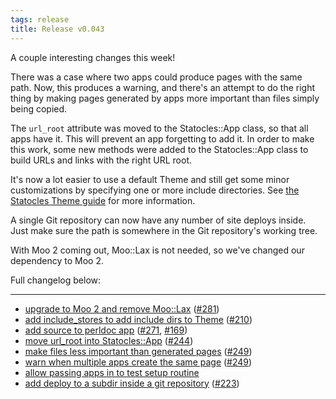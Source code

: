```yaml
---
tags: release
title: Release v0.043
---
```


A couple interesting changes this week!

There was a case where two apps could produce pages with the same path. Now, this
produces a warning, and there's an attempt to do the right thing by making pages
generated by apps more important than files simply being copied.

The `url_root` attribute was moved to the Statocles::App class, so that all
apps have it. This will prevent an app forgetting to add it.  In order to make
this work, some new methods were added to the Statocles::App class to build
URLs and links with the right URL root.

It's now a lot easier to use a default Theme and still get some minor
customizations by specifying one or more include directories. See [the
Statocles Theme guide](/pod/Statocles/Help/Theme) for more information.

A single Git repository can now have any number of site deploys inside. Just make
sure the path is somewhere in the Git repository's working tree.

With Moo 2 coming out, Moo::Lax is not needed, so we've changed our dependency to
Moo 2.

Full changelog below:

---

* [upgrade to Moo 2 and remove Moo::Lax](https://github.com/preaction/Statocles/commit/75cef42efade1d8f17a95a743054b44e6c48603d) ([#281](https://github.com/preaction/Statocles/issues/281))
* [add include_stores to add include dirs to Theme](https://github.com/preaction/Statocles/commit/dbdf3171d51e7b86cd4098e8909590543a6281f4) ([#210](https://github.com/preaction/Statocles/issues/210))
* [add source to perldoc app](https://github.com/preaction/Statocles/commit/2b9395591ec9690969f280c4b9013d5cd0c76a5d) ([#271](https://github.com/preaction/Statocles/issues/271), [#169](https://github.com/preaction/Statocles/issues/169))
* [move url_root into Statocles::App](https://github.com/preaction/Statocles/commit/32bfcd86e406417a077339ac71b1c6772bd30257) ([#244](https://github.com/preaction/Statocles/issues/244))
* [make files less important than generated pages](https://github.com/preaction/Statocles/commit/fc71da3829901c71aa7834d949f13e290e5aa3dc) ([#249](https://github.com/preaction/Statocles/issues/249))
* [warn when multiple apps create the same page](https://github.com/preaction/Statocles/commit/ec89c74257efafebb67f783849c69dad87dd1781) ([#249](https://github.com/preaction/Statocles/issues/249))
* [allow passing apps in to test setup routine](https://github.com/preaction/Statocles/commit/3fa692b057818b46640f1d5ff7e4b59475032345)
* [add deploy to a subdir inside a git repository](https://github.com/preaction/Statocles/commit/9ed570e6d07a24102b3d9082a9b8a11fb6a6a1f7) ([#223](https://github.com/preaction/Statocles/issues/223))
